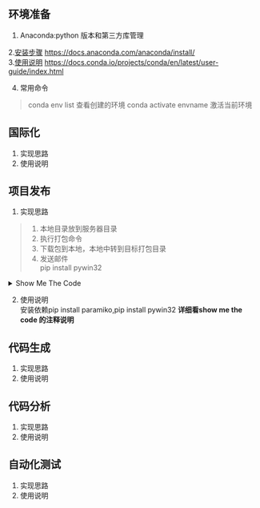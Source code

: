 ## 环境准备

1. Anaconda:python 版本和第三方库管理  

2.[安装步骤](https://docs.anaconda.com/anaconda/install/) https://docs.anaconda.com/anaconda/install/  
3.[使用说明](https://docs.conda.io/projects/conda/en/latest/user-guide/index.html) https://docs.conda.io/projects/conda/en/latest/user-guide/index.html

4. 常用命令  

> conda env list 查看创建的环境
> conda activate envname 激活当前环境

## 国际化 

1. 实现思路  
2. 使用说明

## 项目发布

1. 实现思路  

> 1. 本地目录放到服务器目录  
> 2. 执行打包命令    
> 3. 下载包到本地，本地中转到目标打包目录    
> 4. 发送邮件     
pip install pywin32 
<details>
<summary>Show Me The Code</summary>

```
# coding: utf-8
import requests
import paramiko
import os
import traceback
import shutil

host = "10.200.112.207"
port = 22
user = "root"
password = "Yealink1105"
packageConfig = {
    'web_uc': {
        'local': 'J:\gitlab\uc2.xApplications\server\dist', #本地工程路径
        'remote': '/usr/local/apollo/web_uc/dist', # 目标服务器目录
        'upload': True, # 是否需要发版
        'nextVersionPath': '\\\\gitlab.yealink.com\uc_module\web_uc\\23.253.0.20', # 放包的的地址，直接写下个版本号，会自动创建
    },
    'web_ume': {
        'local': '',
        'remote': '/usr/local/apollo/web_ume/dist',
        'upload': False,
        'nextVersionPath': '\\\\gitlab.yealink.com\uc_module\web_ume\\23.253.0.21',
    }
}
# 中文要注意编码，u
mailConfig = {
    'receivers':['gaojd@yealink.com'],
    'subject':u'【信通院】【uc2.2】web_uc 23.253.3.1，web_ume 23.253.3.1',
    'mailContentPath':'mail.html', # 邮件模板路径
    # eg:{'mail_path':'J:/python-anaconda/translate.json','file_name':'translate.json'}
    'attachments':[]
}


def __get_all_files_in_local_dir(local_dir):
    all_files = list()
    files = os.listdir(local_dir)
    for x in files:
        filename = os.path.join(local_dir, x)
        if os.path.isdir(filename):
            all_files.extend(__get_all_files_in_local_dir(filename))
        else:
            all_files.append(filename)
    return all_files


def sftp_put_dir(local_dir, remote_dir, sftp, ssh):
    if remote_dir[-1] == '/':
        remote_dir = remote_dir[0:-1]
    print remote_dir
    all_files = __get_all_files_in_local_dir(local_dir)
    for x in all_files:
        filename = os.path.split(x)[-1]
        remote_file = os.path.split(x)[0].replace(local_dir, remote_dir)
        path = remote_file.replace('\\', '/')
        remote_filename = path + '/' + filename
        tdin, stdout, stderr = ssh.exec_command('mkdir -p ' + path)
        print stderr.read()
        print (u'Put文件%s传输到%s中...' % (filename, host))
        sftp.put(x, remote_filename)


def sendOutLook():
    outlook = win32.Dispatch('Outlook.Application')
    mail_item = outlook.CreateItem(0) # 0: olMailItem
    for recipers in mailConfig['receivers']:
        mail_item.Recipients.Add(recipers)
    mail_item.BodyFormat = 2          # 2: Html format
    myfile = codecs.open(mailConfig['mailContentPath'], 'r',encoding='utf8')
    for attr in mailConfig['attachments']:
        print attr
        mail_item.Attachments.Add(attr['mail_path'], 1, 1, attr['file_name'])
    data = myfile.read()
    myfile.close()
    mail_item.HTMLBody = data
    mail_item.Subject = mailConfig['subject']
    mail_item.Send()

def package(local, remote, filename, nextVersion):
    ssh = paramiko.SSHClient()
    ssh.set_missing_host_key_policy(paramiko.AutoAddPolicy())
    ssh.connect(host, port, user, password)
    sftp = ssh.open_sftp()
    ssh.exec_command('rm -rf ' + remote)
    sftp_put_dir(local, remote, sftp, ssh)
    targetDir = remote[0:remote.rindex('/')]
    targetFile = targetDir + '/' + filename + '.tar.gz'
    ssh.exec_command('rm -rf ' + targetFile)
    tdin, stdout, stderr = ssh.exec_command('cd ' + targetDir + ';' + 'tar -zcvf' + ' ' + filename + '.tar.gz' + ' *')
    print stdout.read()
    print "Downloading files ==> " + targetFile
    localPath = './' + filename + '.tar.gz'
    print localPath
    if os.path.exists(localPath):
        try:
            os.remove(localPath)
            print("File removed successfully")
        except OSError as error:
            print(error)
            print("File path can not be removed")
    sftp.get(targetFile, localPath)
    if not os.path.exists(nextVersion):
        os.mkdir(nextVersion)
    print("Directory ", nextVersion, " Created ")
    shutil.copy(localPath, nextVersion)

if __name__ == '__main__':
    print desktop
    try:
        for itera in packageConfig:
            if packageConfig[itera]['upload']:
                package(packageConfig[itera]['local'], packageConfig[itera]['remote'],itera,packageConfig[itera]['nextVersionPath'])
        sendOutLook()
    except Exception, err:
        print(traceback.format_exc())

```

</details>

2. 使用说明  
安装依赖pip install paramiko,pip install pywin32
**详细看show me the code 的注释说明**

## 代码生成

1. 实现思路  
2. 使用说明

## 代码分析

1. 实现思路  
2. 使用说明

## 自动化测试

1. 实现思路  
2. 使用说明

